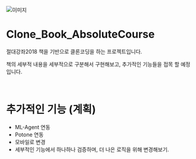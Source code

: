 ![이미지](https://wikibook.co.kr/images/cover/s/9791158391058.jpg)

# Clone_Book_AbsoluteCourse
절대강좌2018 책을 기반으로 클론코딩을 하는 프로젝트입니다.

책의 세부적 내용을 세부적으로 구분해서 구현해보고, 추가적인 기능들을 접목 할 예정입니다.

<br/>

# 추가적인 기능 (계획)
 - ML-Agent 연동
 - Potone 연동
 - 모바일로 변경
 - 세부적인 기능에서 하나하나 검증하며, 더 나은 로직을 위해 변경해보기.
